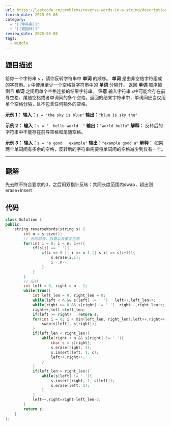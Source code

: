 ```yaml
---
url: https://leetcode.cn/problems/reverse-words-in-a-string/description/
finish_date: 2025-05-08
category:
  - "[[字符串]]"
  - "[[双指针]]"
review_date: 2025-05-08
tags:
  - middle
---
```

## 题目描述

给你一个字符串 `s` ，请你反转字符串中 **单词** 的顺序。
**单词** 是由非空格字符组成的字符串。`s` 中使用至少一个空格将字符串中的 **单词** 分隔开。
返回 **单词** 顺序颠倒且 **单词** 之间用单个空格连接的结果字符串。
**注意** 输入字符串 `s`中可能会存在前导空格、尾随空格或者单词间的多个空格。返回的结果字符串中，单词间应当仅用单个空格分隔，且不包含任何额外的空格。

**示例 1：**
**输入：**`s = "the sky is blue"`
**输出：**`"blue is sky the"`

**示例 2：**
**输入：**`s = "  hello world  "`
**输出：**`"world hello"`
**解释：** 反转后的字符串中不能存在前导空格和尾随空格。

**示例 3：**
**输入：**`s = "a good   example"`
**输出：**`"example good a"`
**解释：** 如果两个单词间有多余的空格，反转后的字符串需要将单词间的空格减少到仅有一个。

---
## 题解

先去除不符合要求的0，之后用双指针反转：共同长度范围内swap，超出则erase+insert

## 代码

```cpp
class Solution {
public:
    string reverseWords(string s) {
        int n = s.size();
        // 去除前导、后置以及重复空格
        for(int i = 0; i < n; i++){
            if(s[i] == ' '){
                if(i == 0 || i == n-1 || s[i] == s[i+1]){
                    s.erase(i,1);
                    i--,n--;
                }
            }
        }
        // 反转
        int left = 0, right = n - 1;
        while(true){
            int left_len = 0, right_len = 0;
            while(left < n && s[left] != ' ')   left++,left_len++;
            while(right >= 0 && s[right] != ' ')  right--,right_len++;
            right++,left-=left_len;
            if(left >= right)   return s;
            for(int i = 0; i < min(left_len, right_len);left++,right++,i++){
                swap(s[left], s[right]);
            }
            if(left_len < right_len){
                while(right < n && s[right] != ' '){
                    char c = s[right];
                    s.erase(right, 1);
                    s.insert(left, 1, c);
                    left++,right++;
                }
            }
            if(left_len > right_len){
                while(s[left] != ' '){
                    s.insert(right, 1, s[left]);
                    s.erase(left, 1);
                }
            }
            left++,right=right-left_len-2;
        }
        return s;
    }
};
```